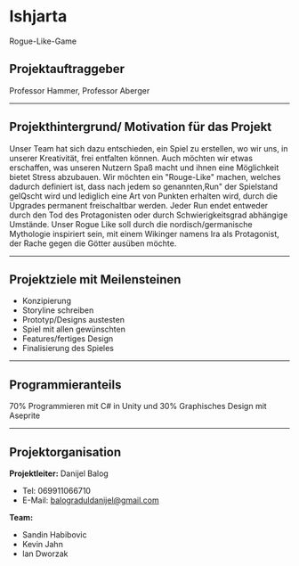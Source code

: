 # Ishjarta
Rogue-Like-Game

## Projektauftraggeber
Professor Hammer, Professor Aberger
<hr>

## Projekthintergrund/ Motivation für das Projekt
Unser Team hat sich dazu entschieden, ein Spiel zu erstellen, wo wir uns, in unserer Kreativität, frei entfalten können.
Auch möchten wir etwas erschaffen, was unseren Nutzern Spaß macht und ihnen eine Möglichkeit bietet Stress
abzubauen.
Wir möchten ein "Rouge-Like" machen, welches dadurch definiert ist, dass nach jedem so genannten,Run" der
Spielstand gelQscht wird und lediglich eine Art von Punkten erhalten wird, durch die Upgrades permanent freischaltbar
werden. Jeder Run endet entweder durch den Tod des Protagonisten oder durch Schwierigkeitsgrad abhängige
Umstände.
Unser Rogue Like soll durch die nordisch/germanische Mythologie inspiriert sein, mit einem Wikinger namens Ira als
Protagonist, der Rache gegen die Götter ausüben möchte. 

<hr>

## Projektziele mit Meilensteinen
- Konzipierung
- Storyline schreiben
- Prototyp/Designs austesten
- Spiel mit allen gewünschten
- Features/fertiges Design
- Finalisierung des Spieles 

<hr>

## Programmieranteils
70% Programmieren mit C# in Unity und 30% Graphisches Design mit Aseprite
<hr>

## Projektorganisation
<b>Projektleiter:</b> Danijel Balog 
- Tel: 069911066710 
- E-Mail: balograduldanijel@gmail.com

<b>Team:</b>
- Sandin Habibovic
- Kevin Jahn
- lan Dworzak 
